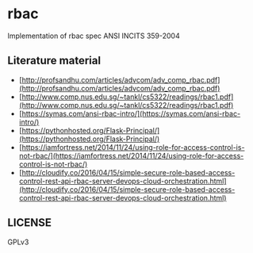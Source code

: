 # rbac
Implementation of rbac spec ANSI INCITS 359-2004

## Literature material

- [http://profsandhu.com/articles/advcom/adv_comp_rbac.pdf](http://profsandhu.com/articles/advcom/adv_comp_rbac.pdf)
- [http://www.comp.nus.edu.sg/~tankl/cs5322/readings/rbac1.pdf](http://www.comp.nus.edu.sg/~tankl/cs5322/readings/rbac1.pdf)
- [https://symas.com/ansi-rbac-intro/](https://symas.com/ansi-rbac-intro/)
- [https://pythonhosted.org/Flask-Principal/](https://pythonhosted.org/Flask-Principal/)
- [https://iamfortress.net/2014/11/24/using-role-for-access-control-is-not-rbac/](https://iamfortress.net/2014/11/24/using-role-for-access-control-is-not-rbac/)
- [http://cloudify.co/2016/04/15/simple-secure-role-based-access-control-rest-api-rbac-server-devops-cloud-orchestration.html](http://cloudify.co/2016/04/15/simple-secure-role-based-access-control-rest-api-rbac-server-devops-cloud-orchestration.html)

## LICENSE

GPLv3

